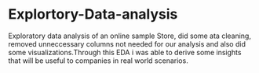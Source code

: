 # Explortory-Data-analysis
Exploratory data analysis of an online sample Store, did some ata cleaning, removed unneccessary columns not needed for our analysis and also did some visualizations.Through this EDA i was able to derive some insights that will be useful to companies in real world scenarios.
